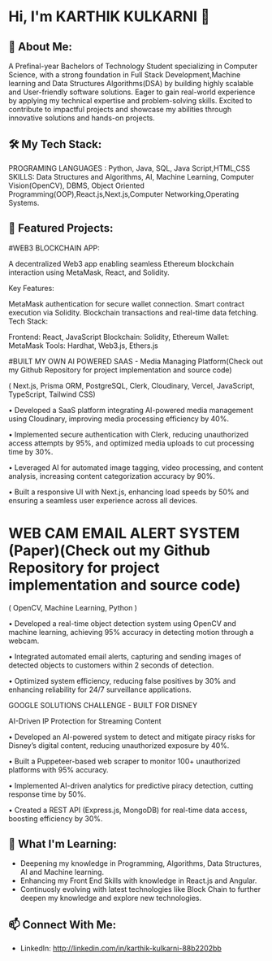 # Hi, I'm KARTHIK KULKARNI 👋

## 🚀 About Me:
A Prefinal-year Bachelors of Technology Student specializing in Computer Science, with a strong foundation
in Full Stack Development,Machine learning and Data Structures Algorithms(DSA) by building highly scalable
and User-friendly software solutions. Eager to gain real-world experience by applying my technical expertise
and problem-solving skills. Excited to contribute to impactful projects and showcase my abilities through
innovative solutions and hands-on projects.

## 🛠️ My Tech Stack:
PROGRAMING LANGUAGES : Python, Java, SQL, Java Script,HTML,CSS
SKILLS: Data Structures and Algorithms, AI, Machine Learning, Computer Vision(OpenCV), DBMS, Object Oriented Programming(OOP),React.js,Next.js,Computer Networking,Operating Systems.

## 🌟 Featured Projects:

#WEB3 BLOCKCHAIN APP:

A decentralized Web3 app enabling seamless Ethereum blockchain interaction using MetaMask, React, and Solidity.

Key Features:

MetaMask authentication for secure wallet connection.
Smart contract execution via Solidity.
Blockchain transactions and real-time data fetching.
Tech Stack:

Frontend: React, JavaScript
Blockchain: Solidity, Ethereum
Wallet: MetaMask
Tools: Hardhat, Web3.js, Ethers.js




#BUILT MY OWN AI POWERED SAAS - Media Managing Platform(Check out my Github Repository for project implementation and source code)

( Next.js, Prisma ORM, PostgreSQL, Clerk, Cloudinary, Vercel, JavaScript,
TypeScript, Tailwind CSS)

• Developed a SaaS platform integrating AI-powered media management using
Cloudinary, improving media processing efficiency by 40%.

• Implemented secure authentication with Clerk, reducing unauthorized access
attempts by 95%, and optimized media uploads to cut processing time by 30%.

• Leveraged AI for automated image tagging, video processing, and content
analysis, increasing content categorization accuracy by 90%.

• Built a responsive UI with Next.js, enhancing load speeds by 50% and ensuring a
seamless user experience across all devices.







# WEB CAM EMAIL ALERT SYSTEM (Paper)(Check out my Github Repository for project implementation and source code)

( OpenCV, Machine Learning, Python )

• Developed a real-time object detection system using OpenCV and machine
learning, achieving 95% accuracy in detecting motion through a webcam.

• Integrated automated email alerts, capturing and sending images of detected
objects to customers within 2 seconds of detection.

• Optimized system efficiency, reducing false positives by 30% and enhancing
reliability for 24/7 surveillance applications.








GOOGLE SOLUTIONS CHALLENGE - BUILT FOR DISNEY

AI-Driven IP Protection for Streaming Content

• Developed an AI-powered system to detect and mitigate piracy risks for
Disney’s digital content, reducing unauthorized exposure by 40%.

• Built a Puppeteer-based web scraper to monitor 100+ unauthorized
platforms with 95% accuracy.

• Implemented AI-driven analytics for predictive piracy detection, cutting
response time by 50%.

• Created a REST API (Express.js, MongoDB) for real-time data access, boosting
efficiency by 30%.


## 🌱 What I'm Learning:
- Deepening my knowledge in Programming, Algorithms, Data Structures, AI and Machine learning.
- Enhancing my Front End Skills with knowledge in React.js and Angular.
- Continuosly evolving with latest technologies like Block Chain to further deepen my knowledge and explore new technologies.

## 📫 Connect With Me:
- LinkedIn: http://linkedin.com/in/karthik-kulkarni-88b2202bb






